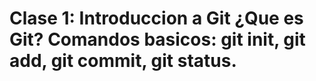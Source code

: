 # Clase 1: Introduccion a Git ¿Que es Git? Comandos basicos: git init, git add, git commit, git status.
